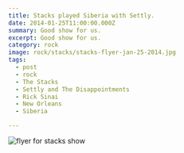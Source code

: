 ```yaml
---
title: Stacks played Siberia with Settly.
date: 2014-01-25T11:00:00.000Z
summary: Good show for us.
excerpt: Good show for us.
category: rock
image: rock/stacks/stacks-flyer-jan-25-2014.jpg
tags:
  - post 
  - rock
  - The Stacks
  - Settly and The Disappointments
  - Rick Sinai
  - New Orleans
  - Siberia

---
```


![flyer for stacks show](/static/img/rock/stacks/stacks-flyer-jan-25-2014.jpg "flyer for stacks show")